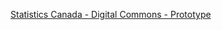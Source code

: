 <a href="https://haze9greg.github.io/innovation-ux/" target="_blank">Statistics Canada - Digital Commons - Prototype</a>
